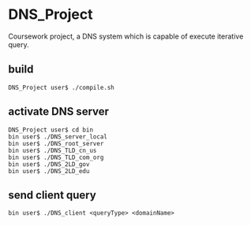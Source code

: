 # DNS_Project
Coursework project, a DNS system which is capable of execute iterative query.

## build
```
DNS_Project user$ ./compile.sh
```
## activate DNS server
```
DNS_Project user$ cd bin
bin user$ ./DNS_server_local
bin user$ ./DNS_root_server
bin user$ ./DNS_TLD_cn_us
bin user$ ./DNS_TLD_com_org
bin user$ ./DNS_2LD_gov
bin user$ ./DNS_2LD_edu
```
## send client query
```
bin user$ ./DNS_client <queryType> <domainName>
```


